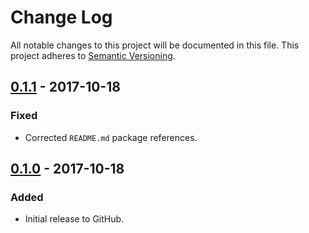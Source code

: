 # Change Log
All notable changes to this project will be documented in this file.
This project adheres to [Semantic Versioning](http://semver.org/).

## [0.1.1] - 2017-10-18
### Fixed
- Corrected `README.md` package references.

## [0.1.0] - 2017-10-18
### Added
- Initial release to GitHub.

[0.1.1]: https://github.com/php-composter/php-composter-regular-expression/compare/v0.1.0...v0.1.1
[0.1.0]: https://github.com/php-composter/php-composter-regular-expression/compare/v0.0.0...v0.1.0
